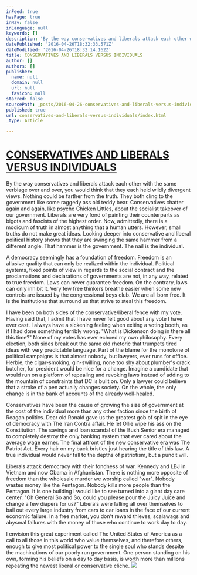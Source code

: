 ```yaml
---
inFeed: true
hasPage: true
inNav: false
inLanguage: null
keywords: []
description: 'By the way conservatives and liberals attack each other with the same verbiage over and over, you would think that they each held wildly divergent views. Nothing could be farther from the truth. They both cling to the government like some raggedy ass old teddy bear. Conservatives chatter again and again, like psycho Chicken Littles, about the socialist takeover of our government. Liberals are very fond of painting their counterparts as bigots and fascists of the highest order. Now, admittedly, there is a modicum of truth in almost anything that a human utters. However, small truths do not make great ideas. Looking deeper into conservative and liberal political history shows that they are swinging the same hammer from a different angle. That hammer is the government. The nail is the individual.'
datePublished: '2016-04-26T18:32:33.571Z'
dateModified: '2016-04-26T18:32:14.162Z'
title: CONSERVATIVES AND LIBERALS VERSUS INDIVIDUALS
author: []
authors: []
publisher:
  name: null
  domain: null
  url: null
  favicon: null
starred: false
sourcePath: _posts/2016-04-26-conservatives-and-liberals-versus-individuals.md
published: true
url: conservatives-and-liberals-versus-individuals/index.html
_type: Article

---
```

# [CONSERVATIVES AND LIBERALS VERSUS INDIVIDUALS][0]

By the way conservatives and liberals attack each other with the same verbiage over and over, you would think that they each held wildly divergent views. Nothing could be farther from the truth. They both cling to the government like some raggedy ass old teddy bear. Conservatives chatter again and again, like psycho Chicken Littles, about the socialist takeover of our government. Liberals are very fond of painting their counterparts as bigots and fascists of the highest order. Now, admittedly, there is a modicum of truth in almost anything that a human utters. However, small truths do not make great ideas. Looking deeper into conservative and liberal political history shows that they are swinging the same hammer from a different angle. That hammer is the government. The nail is the individual.

A democracy seemingly has a foundation of freedom. Freedom is an allusive quality that can only be realized within the individual. Political systems, fixed points of view in regards to the social contract and the proclamations and declarations of governments are not, in any way, related to true freedom. Laws can never guarantee freedom. On the contrary, laws can only inhibit it. Very few free thinkers breathe easier when some new controls are issued by the congressional boys club. We are all born free. It is the institutions that surround us that strive to steal this freedom.

I have been on both sides of the conservative/liberal fence with my vote. Having said that, I admit that I have never felt good about any vote I have ever cast. I always have a sickening feeling when exiting a voting booth, as if I had done something terribly wrong. "What is Dickenson doing in there all this time?" None of my votes has ever echoed my own philosophy. Every election, both sides break out the same old rhetoric that trumpets tired ideas with very predictable language. Part of the blame for the monotone of political campaigns is that almost nobody, but lawyers, ever runs for office. Herbie, the cigar-smoking, gin-swilling, none too shy about plumber's crack butcher, for president would be nice for a change. Imagine a candidate that would run on a platform of repealing and revoking laws instead of adding to the mountain of constraints that DC is built on. Only a lawyer could believe that a stroke of a pen actually changes society. On the whole, the only change is in the bank of accounts of the already well-healed.

Conservatives have been the cause of growing the size of government at the cost of the individual more than any other faction since the birth of Reagan politics. Dear old Ronald gave us the greatest gob of spit in the eye of democracy with The Iran Contra affair. He let Ollie wipe his ass on the Constitution. The savings and loan scandal of the Bush Senior era managed to completely destroy the only banking system that ever cared about the average wage earner. The final affront of the new conservative era was The Patriot Act. Every hair on my back bristles just hearing the title of this law. A true individual would never fall to the depths of patriotism, but a pundit will.

Liberals attack democracy with their fondness of war. Kennedy and LBJ in Vietnam and now Obama in Afghanistan. There is nothing more opposite of freedom than the wholesale murder we worship called "war". Nobody wastes money like the Pentagon. Nobody kills more people than the Pentagon. It is one building I would like to see turned into a giant day care center. "Oh General So and So, could you please pour the Juicy Juice and change a few diapers for us?" Liberals were falling all over themselves to bail out every large industry from cars to car loans in the face of our current economic failure. In a free market, you don't reward thieves, scalawags and abysmal failures with the money of those who continue to work day to day.

I envision this great experiment called The United States of America as a call to all those in this world who value themselves, and therefore others, enough to give most political power to the single soul who stands despite the machinations of our poorly run government. One person standing on his own, forming his beliefs on a day to day basis, is worth more than millions repeating the newest liberal or conservative cliche.
![](https://the-grid-user-content.s3-us-west-2.amazonaws.com/9fc1ea17-5c94-427d-a8dd-7e0d78f3d787.jpg)

[0]: https://dickenson.wordpress.com/2010/05/03/conservatives-and-liberals-versus-individuals/